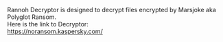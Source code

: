 Rannoh Decryptor is designed to decrypt files encrypted by Marsjoke aka Polyglot Ransom.\
Here is the link to Decryptor:\
https://noransom.kaspersky.com/
